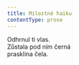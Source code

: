 ```yaml
---
title: Milostné haiku
contentType: prose
---
```


Odhrnul ti vlas.  
Zůstala pod ním černá  
prasklina čela.
